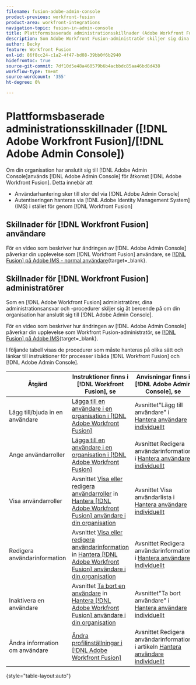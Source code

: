 ```yaml
---
filename: fusion-adobe-admin-console
product-previous: workfront-fusion
product-area: workfront-integrations
navigation-topic: fusion-in-admin-console
title: Plattformsbaserade administrationsskillnader (Adobe Workfront Fusion/Adobe Business Platform)
description: Som Adobe Workfront Fusion-administratör skiljer sig dina administrativa ansvar och procedurer åt beroende på om din organisation har anslutit sig till Adobe Business Platform eller inte. I den här artikeln listas de procedurer som måste hanteras på olika sätt och länkar till instruktioner för processer i både Workfront Fusion och Adobe Admin Console.
author: Becky
feature: Workfront Fusion
exl-id: 86f8cc24-c1a2-4f47-bd08-39bb0f6b2940
hidefromtoc: true
source-git-commit: 7df10d5e48a460579b6b4acbbdc85aa46bd8d438
workflow-type: tm+mt
source-wordcount: '355'
ht-degree: 0%

---
```


# Plattformsbaserade administrationsskillnader ([!DNL Adobe Workfront Fusion]/[!DNL Adobe Admin Console])

Om din organisation har anslutit sig till [!DNL Adobe Admin Console]används [!DNL Adobe Admin Console] för åtkomst [!DNL Adobe Workfront Fusion]. Detta innebär att

* Användarhantering sker till stor del via [!DNL Adobe Admin Console]
* Autentiseringen hanteras via [!DNL Adobe Identity Management System] (IMS) i stället för genom [!DNL Workfront Fusion]

## Skillnader för [!DNL Workfront Fusion] användare

För en video som beskriver hur ändringen av [!DNL Adobe Admin Console] påverkar din upplevelse som [!DNL Workfront Fusion] användare, se [[!DNL Fusion] på Adobe IMS - normal användare](https://video.tv.adobe.com/v/3412465/){target=_blank}.

## Skillnader för [!DNL Workfront Fusion] administratörer

Som en [!DNL Adobe Workfront Fusion] administratörer, dina administrationsansvar och -procedurer skiljer sig åt beroende på om din organisation har anslutit sig till [!DNL Adobe Admin Console].

För en video som beskriver hur ändringen av [!DNL Adobe Admin Console] påverkar din upplevelse som Workfront Fusion-administratör, se [[!DNL Fusion] på Adobe IMS](https://video.tv.adobe.com/v/3412464/){target=_blank}.

I följande tabell visas de procedurer som måste hanteras på olika sätt och länkar till instruktioner för processer i båda [!DNL Workfront Fusion] och [!DNL Adobe Admin Console].

| Åtgärd | Instruktioner finns i [!DNL Workfront Fusion], se | Anvisningar finns i [!DNL Adobe Admin Console], se |
|---|---|---|
| Lägg till/bjuda in en användare | [Lägga till en användare i en organisation i [!DNL Adobe Workfront Fusion]](../../workfront-fusion/organizations/add-user-to-an-organization.md) | Avsnittet&quot;Lägg till användare&quot; i [Hantera användare individuellt](https://helpx.adobe.com/enterprise/using/manage-users-individually.html) |
| Ange användarroller | [Lägga till en användare i en organisation i [!DNL Adobe Workfront Fusion]](../../workfront-fusion/organizations/add-user-to-an-organization.md) | Avsnittet Redigera användarinformation i [Hantera användare individuellt](https://helpx.adobe.com/enterprise/using/manage-users-individually.html) |
| Visa användarroller | Avsnittet [Visa eller redigera användarroller](../../workfront-fusion/organizations/manage-fusion-users.md#view) in [Hantera [!DNL Adobe Workfront Fusion] användare i din organisation](../../workfront-fusion/organizations/manage-fusion-users.md) | Avsnittet Visa användarlista i [Hantera användare individuellt](https://helpx.adobe.com/enterprise/using/manage-users-individually.html) |
| Redigera användarinformation | Avsnittet [Visa eller redigera användarinformation](../../workfront-fusion/organizations/manage-fusion-users.md#view2) in  [Hantera [!DNL Adobe Workfront Fusion] användare i din organisation](../../workfront-fusion/organizations/manage-fusion-users.md) | Avsnittet Redigera användarinformation i [Hantera användare individuellt](https://helpx.adobe.com/enterprise/using/manage-users-individually.html) |
| Inaktivera en användare | Avsnittet [Ta bort en användare](../../workfront-fusion/organizations/manage-fusion-users.md#delete) in [Hantera [!DNL Adobe Workfront Fusion] användare i din organisation](../../workfront-fusion/organizations/manage-fusion-users.md) | Avsnittet&quot;Ta bort användare&quot; i [Hantera användare individuellt](https://helpx.adobe.com/enterprise/using/manage-users-individually.html) |
| Ändra information om användare | [Ändra profilinställningar i [!DNL Adobe Workfront Fusion]](../../workfront-fusion/workfront-fusion-basics/change-profile-settings.md) | Avsnittet Redigera användarinformation i artikeln [Hantera användare individuellt](https://helpx.adobe.com/enterprise/using/manage-users-individually.html) |

{style=&quot;table-layout:auto&quot;}

<!--
## SSO (Single Sign-On)

Because the Adobe Business Platform controls Single Sign-On (SSO) for users, the following actions and functionality are handled automatically through the Adobe Business Platform. If your organization has not yet been onboarded to the Adobe Business Platform, you must perform these actions in Workfront Fusion. If your organization has been onboarded to the Adobe Business Platform, you can not see these options in your Workfront Fusion environment.

* Setting up Single Sign-on in Workfront Fusion

[Set up identity](https://helpx.adobe.com/enterprise/using/set-up-identity.html)
-->
